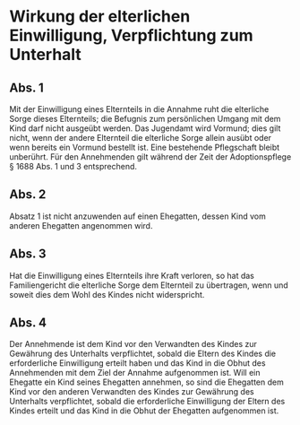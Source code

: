 # Wirkung der elterlichen Einwilligung, Verpflichtung zum Unterhalt



## Abs. 1

 Mit der Einwilligung eines Elternteils in die Annahme ruht die elterliche Sorge dieses Elternteils; die Befugnis zum persönlichen Umgang mit dem Kind darf nicht ausgeübt werden. Das Jugendamt wird Vormund; dies gilt nicht, wenn der andere Elternteil die elterliche Sorge allein ausübt oder wenn bereits ein Vormund bestellt ist. Eine bestehende Pflegschaft bleibt unberührt. Für den Annehmenden gilt während der Zeit der Adoptionspflege § 1688 Abs. 1 und 3 entsprechend.

## Abs. 2

 Absatz 1 ist nicht anzuwenden auf einen Ehegatten, dessen Kind vom anderen Ehegatten angenommen wird.

## Abs. 3

 Hat die Einwilligung eines Elternteils ihre Kraft verloren, so hat das Familiengericht die elterliche Sorge dem Elternteil zu übertragen, wenn und soweit dies dem Wohl des Kindes nicht widerspricht.

## Abs. 4

 Der Annehmende ist dem Kind vor den Verwandten des Kindes zur Gewährung des Unterhalts verpflichtet, sobald die Eltern des Kindes die erforderliche Einwilligung erteilt haben und das Kind in die Obhut des Annehmenden mit dem Ziel der Annahme aufgenommen ist. Will ein Ehegatte ein Kind seines Ehegatten annehmen, so sind die Ehegatten dem Kind vor den anderen Verwandten des Kindes zur Gewährung des Unterhalts verpflichtet, sobald die erforderliche Einwilligung der Eltern des Kindes erteilt und das Kind in die Obhut der Ehegatten aufgenommen ist. 

